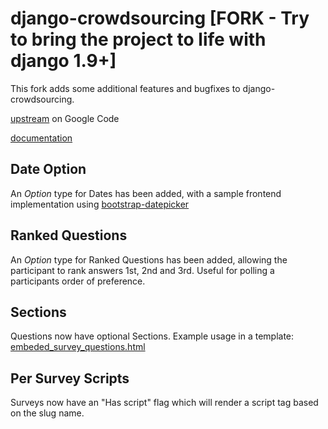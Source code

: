 django-crowdsourcing [FORK - Try to bring the project to life with django 1.9+]
====================
This fork adds some additional features and bugfixes to django-crowdsourcing.

[upstream](http://code.google.com/p/django-crowdsourcing/) on Google Code

[documentation](http://packages.python.org/django-crowdsourcing/)


Date Option
-----------
An *Option* type for Dates has been added, with a sample frontend implementation using [bootstrap-datepicker](https://github.com/eternicode/bootstrap-datepicker)

Ranked Questions
----------------
An *Option* type for Ranked Questions has been added, allowing the participant to rank answers 1st, 2nd and 3rd. Useful for polling a participants order of preference.

Sections
--------
Questions now have optional Sections. Example usage in a template: [embeded_survey_questions.html](https://github.com/squidsoup/django-crowdsourcing/blob/master/example_app/templates/crowdsourcing/embeded_survey_questions.html)

Per Survey Scripts
------------------
Surveys now have an "Has script" flag which will render a script tag based on the slug name.
